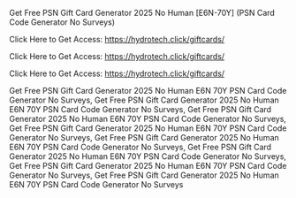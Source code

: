 Get Free PSN Gift Card Generator 2025 No Human [E6N-70Y] (PSN Card Code Generator No Surveys)

Click Here to Get Access: https://hydrotech.click/giftcards/

Click Here to Get Access: https://hydrotech.click/giftcards/

Click Here to Get Access: https://hydrotech.click/giftcards/

Get Free PSN Gift Card Generator 2025 No Human E6N 70Y PSN Card Code Generator No Surveys, Get Free PSN Gift Card Generator 2025 No Human E6N 70Y PSN Card Code Generator No Surveys, Get Free PSN Gift Card Generator 2025 No Human E6N 70Y PSN Card Code Generator No Surveys, Get Free PSN Gift Card Generator 2025 No Human E6N 70Y PSN Card Code Generator No Surveys, Get Free PSN Gift Card Generator 2025 No Human E6N 70Y PSN Card Code Generator No Surveys, Get Free PSN Gift Card Generator 2025 No Human E6N 70Y PSN Card Code Generator No Surveys, Get Free PSN Gift Card Generator 2025 No Human E6N 70Y PSN Card Code Generator No Surveys, Get Free PSN Gift Card Generator 2025 No Human E6N 70Y PSN Card Code Generator No Surveys
